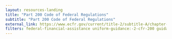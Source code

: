 ```yaml
---
layout: resources-landing
title: "Part 200 Code of Federal Regulations"
subtitle: "Part 200 Code of Federal Regulations" 
external_link: https://www.ecfr.gov/current/title-2/subtitle-A/chapter-II/part-200?toc=1
filters: federal-financial-assistance uniform-guidance:-2-cfr-200 guidance federal-agency
---
```

